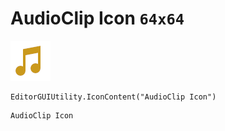 # AudioClip Icon `64x64`
<img src="/img/AudioClip%20Icon.png" width=64 height=64>

``` CSharp
EditorGUIUtility.IconContent("AudioClip Icon")
```
```
AudioClip Icon
```
